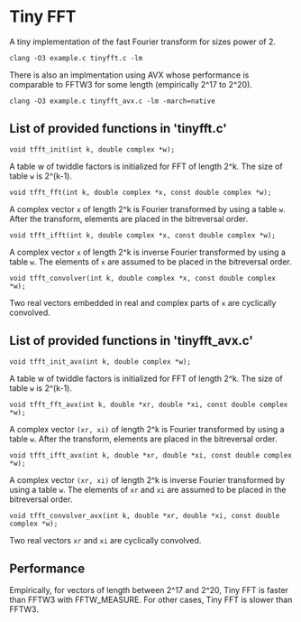 # Tiny FFT
A tiny implementation of the fast Fourier transform for sizes power of 2.

    clang -O3 example.c tinyfft.c -lm

There is also an implmentation using AVX whose performance is comparable to FFTW3 for some length (empirically 2^17 to 2^20).

    clang -O3 example.c tinyfft_avx.c -lm -march=native

## List of provided functions in 'tinyfft.c'

    void tfft_init(int k, double complex *w);

A table w of twiddle factors is initialized for FFT of length 2^k. The size of table `w` is 2^(k-1).

    void tfft_fft(int k, double complex *x, const double complex *w);

A complex vector `x` of length 2^k is Fourier transformed by using a table `w`. After the transform, elements are placed in the bitreversal order.

    void tfft_ifft(int k, double complex *x, const double complex *w);

A complex vector `x` of length 2^k is inverse Fourier transformed by using a table `w`. The elements of `x` are assumed to be placed in the bitreversal order.

    void tfft_convolver(int k, double complex *x, const double complex *w);

Two real vectors embedded in real and complex parts of `x` are cyclically convolved.

## List of provided functions in 'tinyfft_avx.c'

    void tfft_init_avx(int k, double complex *w);

A table w of twiddle factors is initialized for FFT of length 2^k. The size of table `w` is 2^(k-1).

    void tfft_fft_avx(int k, double *xr, double *xi, const double complex *w);

A complex vector `(xr, xi)` of length 2^k is Fourier transformed by using a table `w`. After the transform, elements are placed in the bitreversal order.

    void tfft_ifft_avx(int k, double *xr, double *xi, const double complex *w);

A complex vector `(xr, xi)` of length 2^k is inverse Fourier transformed by using a table `w`. The elements of `xr` and `xi` are assumed to be placed in the bitreversal order.

    void tfft_convolver_avx(int k, double *xr, double *xi, const double complex *w);

Two real vectors `xr` and `xi` are cyclically convolved.

## Performance
Empirically, for vectors of length between 2^17 and 2^20, Tiny FFT is faster than FFTW3 with FFTW_MEASURE.
For other cases, Tiny FFT is slower than FFTW3.

